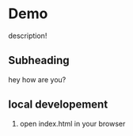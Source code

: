 # Demo

description!

## Subheading

hey how are you?

## local developement

1. open index.html in your browser 